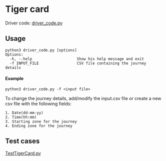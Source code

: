 # Tiger card
Driver code: [driver_code.py](driver_code.py)

## Usage
    python3 driver_code.py [options]
    Options:
      -h, --help                    Show his help message and exit
      -f INPUT_FILE                 CSV file containing the journey details

#### Example
    python3 driver_code.py -f <input file>
    
To change the journey details, add/modify the input.csv file or create a new csv file with the following fields:

    1. Date(dd-mm-yy)
    2. Time(hh:mm)
    3. Starting zone for the journey
    4. Ending zone for the journey

## Test cases
[TestTigerCard.py](TestTigerCard.py)

